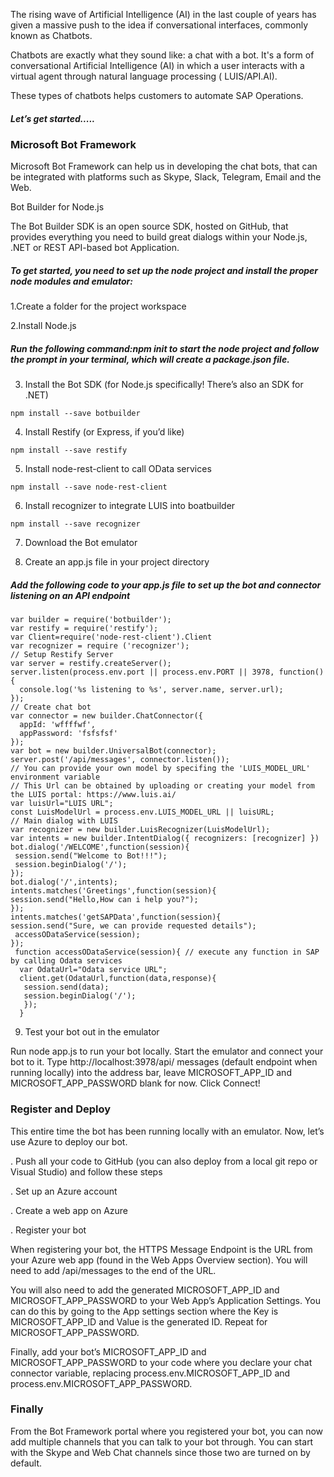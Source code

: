The rising wave of Artificial Intelligence (AI) in the last couple of years has given a massive push to the idea if conversational interfaces, commonly known as Chatbots.

Chatbots are exactly what they sound like: a chat with a bot. It's a form of conversational Artificial Intelligence (AI) in which a user interacts with a virtual agent through natural language processing ( LUIS/API.AI).

These types of chatbots helps customers to automate SAP Operations.

##### Let’s get started.....

### Microsoft Bot Framework

Microsoft Bot Framework can help us in developing the chat bots, that can be integrated with platforms such as Skype, Slack, Telegram, Email and the Web. 

Bot Builder for Node.js

The Bot Builder SDK is an open source SDK, hosted on GitHub, that provides everything you need to build great dialogs within your Node.js, .NET or REST API-based bot Application.

##### To get started, you need to set up the node project and install the proper node modules and emulator:

1.Create a folder for the project workspace

2.Install Node.js

##### Run the following command:npm init to start the node project and follow the prompt in your terminal, which will create a package.json file.

3. Install the Bot SDK (for Node.js specifically! There’s also an SDK for .NET)
```
npm install --save botbuilder
```
4. Install Restify (or Express, if you’d like)
```
npm install --save restify
```
5. Install node-rest-client to call OData services
```
npm install --save node-rest-client
```
6. Install recognizer to integrate LUIS into boatbuilder 
```
npm install --save recognizer
```
7. Download the Bot emulator

8. Create an app.js file in your project directory

##### Add the following code to your app.js file to set up the bot and connector listening on an API endpoint
```
var builder = require('botbuilder');
var restify = require('restify');
var Client=require('node-rest-client').Client
var recognizer = require ('recognizer');
// Setup Restify Server
var server = restify.createServer();
server.listen(process.env.port || process.env.PORT || 3978, function() {
  console.log('%s listening to %s', server.name, server.url);
});
// Create chat bot
var connector = new builder.ChatConnector({
  appId: 'wffffwf',
  appPassword: 'fsfsfsf'
});
var bot = new builder.UniversalBot(connector);
server.post('/api/messages', connector.listen());
// You can provide your own model by specifing the 'LUIS_MODEL_URL' environment variable
// This Url can be obtained by uploading or creating your model from the LUIS portal: https://www.luis.ai/
var luisUrl="LUIS URL";
const LuisModelUrl = process.env.LUIS_MODEL_URL || luisURL;
// Main dialog with LUIS
var recognizer = new builder.LuisRecognizer(LuisModelUrl);
var intents = new builder.IntentDialog({ recognizers: [recognizer] })
bot.dialog('/WELCOME',function(session){
 session.send("Welcome to Bot!!!");
 session.beginDialog('/');
});
bot.dialog('/',intents);
intents.matches('Greetings',function(session){
session.send("Hello,How can i help you?");
});
intents.matches('getSAPData',function(session){
session.send("Sure, we can provide requested details");
 accessODataService(session);
});
 function accessODataService(session){ // execute any function in SAP by calling Odata services
  var OdataUrl="Odata service URL";
  client.get(OdataUrl,function(data,response){
   session.send(data);
   session.beginDialog('/');
   });
  }
```
9. Test your bot out in the emulator

Run node app.js to run your bot locally. Start the emulator and connect your bot to it. Type http://localhost:3978/api/ messages (default endpoint when running locally) into the address bar, leave MICROSOFT_APP_ID and MICROSOFT_APP_PASSWORD blank for now. Click Connect!

### Register and Deploy

This entire time the bot has been running locally with an emulator. Now, let’s use Azure to deploy our bot.

. Push all your code to GitHub (you can also deploy from a local git repo or Visual Studio) and follow these steps

. Set up an Azure account

. Create a web app on Azure

. Register your bot

When registering your bot, the HTTPS Message Endpoint is the URL from your Azure web app (found in the Web Apps Overview section). You will need to add /api/messages to the end of the URL.

You will also need to add the generated MICROSOFT_APP_ID and MICROSOFT_APP_PASSWORD to your Web App’s Application Settings. You can do this by going to the App settings section where the Key is MICROSOFT_APP_ID and Value is the generated ID. Repeat for MICROSOFT_APP_PASSWORD.

Finally, add your bot’s MICROSOFT_APP_ID and MICROSOFT_APP_PASSWORD to your code where you declare your chat connector variable, replacing process.env.MICROSOFT_APP_ID and process.env.MICROSOFT_APP_PASSWORD.

### Finally

From the Bot Framework portal where you registered your bot, you can now add multiple channels that you can talk to your bot through. You can start with the Skype and Web Chat channels since those two are turned on by default.

